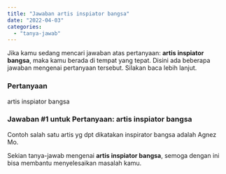 ```yaml
---
title: "Jawaban artis inspiator bangsa"
date: "2022-04-03"
categories: 
  - "tanya-jawab"
---
```


Jika kamu sedang mencari jawaban atas pertanyaan: **artis inspiator bangsa**, maka kamu berada di tempat yang tepat. Disini ada beberapa jawaban mengenai pertanyaan tersebut. Silakan baca lebih lanjut.

### Pertanyaan

artis inspiator bangsa

### Jawaban #1 untuk Pertanyaan: artis inspiator bangsa

Contoh salah satu artis yg dpt dikatakan inspirator bangsa adalah Agnez Mo. 

Sekian tanya-jawab mengenai **artis inspiator bangsa**, semoga dengan ini bisa membantu menyelesaikan masalah kamu.

